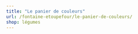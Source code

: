```yaml
---
title: "Le panier de couleurs"
url: /fontaine-etoupefour/le-panier-de-couleurs/
shop: légumes
---
```

